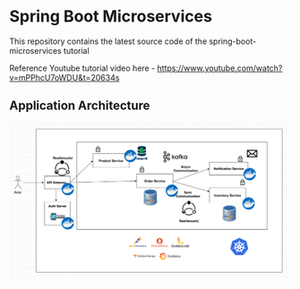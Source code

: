 # Spring Boot Microservices
This repository contains the latest source code of the spring-boot-microservices tutorial

Reference Youtube  tutorial video here - https://www.youtube.com/watch?v=mPPhcU7oWDU&t=20634s

## Application Architecture

![img.png](img.png)